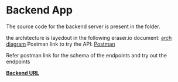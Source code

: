 # Backend App

The source code for the backend server is present in the folder.

the architecture is layedout in the following eraser.io document: [arch diagram](https://app.eraser.io/workspace/pBmqYWQWZN5yXTyTuwG0?origin=share&elements=tuFS9kYQ1cJY24hzvMkp4w)
Postman link to try the API: [Postman](https://www.postman.com/spaceflight-geoscientist-76942470/workspace/hutchison-demo/collection/38737874-ad483c2b-acfa-4b0d-8253-ff3513a8d8c0?action=share&source=copy-link&creator=38737874)

Refer postman link for the schema of the endpoints and try out the endpoints

<b> [Backend URL](https://hutchi-dog-api.onrender.com) </b>

#
